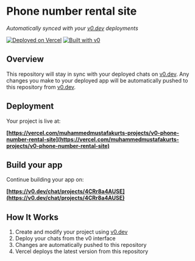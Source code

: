 # Phone number rental site

*Automatically synced with your [v0.dev](https://v0.dev) deployments*

[![Deployed on Vercel](https://img.shields.io/badge/Deployed%20on-Vercel-black?style=for-the-badge&logo=vercel)](https://vercel.com/muhammedmustafakurts-projects/v0-phone-number-rental-site)
[![Built with v0](https://img.shields.io/badge/Built%20with-v0.dev-black?style=for-the-badge)](https://v0.dev/chat/projects/4CRr8a4AUSE)

## Overview

This repository will stay in sync with your deployed chats on [v0.dev](https://v0.dev).
Any changes you make to your deployed app will be automatically pushed to this repository from [v0.dev](https://v0.dev).

## Deployment

Your project is live at:

**[https://vercel.com/muhammedmustafakurts-projects/v0-phone-number-rental-site](https://vercel.com/muhammedmustafakurts-projects/v0-phone-number-rental-site)**

## Build your app

Continue building your app on:

**[https://v0.dev/chat/projects/4CRr8a4AUSE](https://v0.dev/chat/projects/4CRr8a4AUSE)**

## How It Works

1. Create and modify your project using [v0.dev](https://v0.dev)
2. Deploy your chats from the v0 interface
3. Changes are automatically pushed to this repository
4. Vercel deploys the latest version from this repository